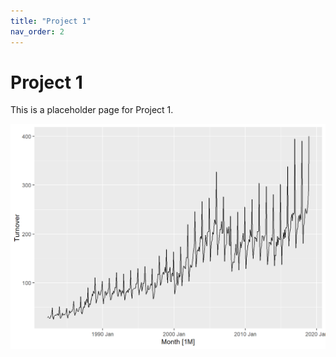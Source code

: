 ```yaml
---
title: "Project 1"
nav_order: 2
---
```


# Project 1

This is a placeholder page for Project 1.

![Turnover Plot](./images/unnamed-chunk-1-1.png)


